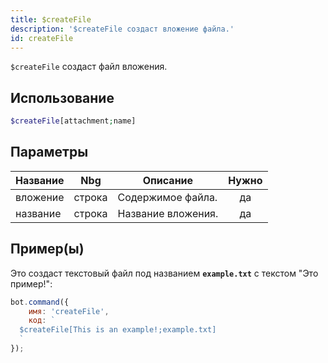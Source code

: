 ```yaml
---
title: $createFile
description: '$createFile создаст вложение файла.'
id: createFile
---
```


`$createFile` создаст файл вложения.

## Использование

```php
$createFile[attachment;name]
```

## Параметры

| Название | Nbg    | Описание           | Нужно |
| -------- | ------ | ------------------ |:-----:|
| вложение | строка | Содержимое файла.  |  да   |
| название | строка | Название вложения. |  да   |

## Пример(ы)

Это создаст текстовый файл под названием **`example.txt`** с текстом "Это пример!":

```javascript
bot.command({
    имя: 'createFile',
    код: `
  $createFile[This is an example!;example.txt]
  `
});
```
